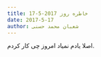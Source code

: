 ```yaml
---
title: خاطره روز 2017-5-17
date: 2017-5-17
author: شعبان محمد حسنی
---
```


اصلا یادم نمیاد امروز چی کار کردم.
